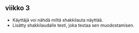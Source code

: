 ## viikko 3

- Käyttäjä voi nähdä miltä shakkilauta näyttää.
- Lisätty shakkilaudalle testi, joka testaa sen muodostamisen.